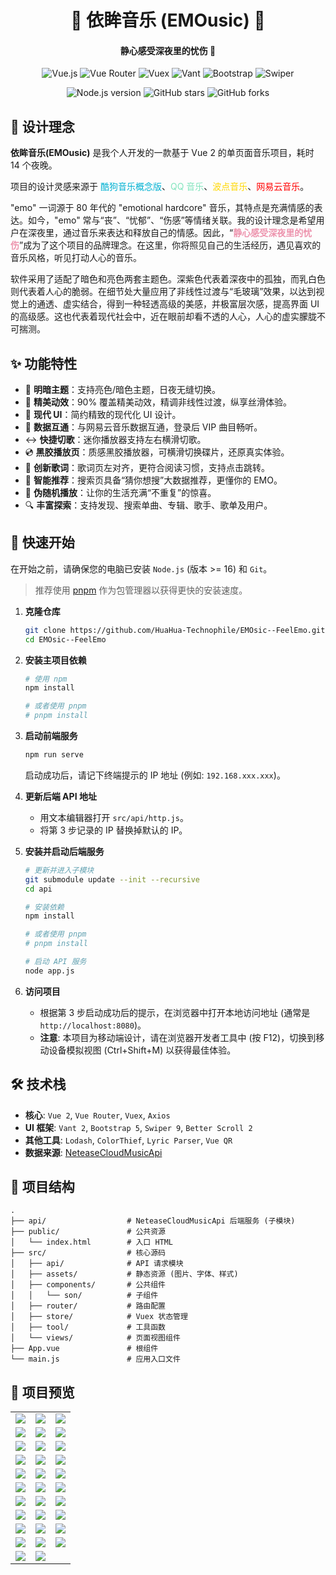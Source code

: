 <h1 align="center">🎵 依眸音乐 (EMOusic) 🎵</h1>

<h4 align="center">静心感受深夜里的忧伤 🌙</h4>

<p align="center">
  <img src="https://img.shields.io/badge/Vue.js-2.6-4FC08D?style=for-the-badge&logo=vue.js" alt="Vue.js">
  <img src="https://img.shields.io/badge/Vue_Router-3.5-4FC08D?style=for-the-badge&logo=vue.js" alt="Vue Router">
  <img src="https://img.shields.io/badge/Vuex-3.6-4FC08D?style=for-the-badge&logo=vue.js" alt="Vuex">
  <img src="https://img.shields.io/badge/Vant-2.12-3295FA?style=for-the-badge&logo=vant" alt="Vant">
  <img src="https://img.shields.io/badge/Bootstrap-5.3-7952B3?style=for-the-badge&logo=bootstrap" alt="Bootstrap">
  <img src="https://img.shields.io/badge/Swiper-9.3-6332F6?style=for-the-badge&logo=swiper" alt="Swiper">
</p>
<p align="center">
  <img src="https://img.shields.io/badge/Node.js-%3E%3D16-339933?style=for-the-badge&logo=nodedotjs" alt="Node.js version">
  <img src="https://img.shields.io/github/stars/HuaHua-Technophile/EMOsic--FeelEmo?style=for-the-badge" alt="GitHub stars">
  <img src="https://img.shields.io/github/forks/HuaHua-Technophile/EMOsic--FeelEmo?style=for-the-badge" alt="GitHub forks">
</p>

## 📖 设计理念

**依眸音乐(EMOusic)** 是我个人开发的一款基于 Vue 2 的单页面音乐项目，耗时 14 个夜晚。

项目的设计灵感来源于 <span style="color:#00B1D2">酷狗音乐概念版</span>、<span style="color:#81E4BD">QQ 音乐</span>、<span style="color:#FFD700">波点音乐</span>、<span style="color:red">网易云音乐</span>。

"emo" 一词源于 80 年代的 "emotional hardcore" 音乐，其特点是充满情感的表达。如今，"emo" 常与“丧”、“忧郁”、“伤感”等情绪关联。我的设计理念是希望用户在深夜里，通过音乐来表达和释放自己的情感。因此，“**<span style="color:#ED93AD">静心感受深夜里的忧伤</span>**”成为了这个项目的品牌理念。在这里，你将照见自己的生活经历，遇见喜欢的音乐风格，听见打动人心的音乐。

软件采用了适配了暗色和亮色两套主题色。深紫色代表着深夜中的孤独，而乳白色则代表着人心的脆弱。在细节处大量应用了非线性过渡与“毛玻璃”效果，以达到视觉上的通透、虚实结合，得到一种轻透高级的美感，并极富层次感，提高界面 UI 的高级感。这也代表着现代社会中，近在眼前却看不透的人心，人心的虚实朦胧不可揣测。

## ✨ 功能特性

- 🎨 **明暗主题**：支持亮色/暗色主题，日夜无缝切换。
- 💃 **精美动效**：90% 覆盖精美动效，精调非线性过渡，纵享丝滑体验。
- 📱 **现代 UI**：简约精致的现代化 UI 设计。
- 🎵 **数据互通**：与网易云音乐数据互通，登录后 VIP 曲目畅听。
- ↔️ **快捷切歌**：迷你播放器支持左右横滑切歌。
- 💿 **黑胶播放页**：质感黑胶播放器，可横滑切换碟片，还原真实体验。
- 🎤 **创新歌词**：歌词页左对齐，更符合阅读习惯，支持点击跳转。
- 🧠 **智能推荐**：搜索页具备“猜你想搜”大数据推荐，更懂你的 EMO。
- 🔀 **伪随机播放**：让你的生活充满“不重复”的惊喜。
- 🔍 **丰富探索**：支持发现、搜索单曲、专辑、歌手、歌单及用户。

## 🚀 快速开始

在开始之前，请确保您的电脑已安装 `Node.js` (版本 >= 16) 和 `Git`。

> 推荐使用 [pnpm](https://pnpm.io/installation) 作为包管理器以获得更快的安装速度。

1.  **克隆仓库**

    ```bash
    git clone https://github.com/HuaHua-Technophile/EMOsic--FeelEmo.git
    cd EMOsic--FeelEmo
    ```

2.  **安装主项目依赖**

    ```bash
    # 使用 npm
    npm install

    # 或者使用 pnpm
    # pnpm install
    ```

3.  **启动前端服务**

    ```bash
    npm run serve
    ```

    启动成功后，请记下终端提示的 IP 地址 (例如: `192.168.xxx.xxx`)。

4.  **更新后端 API 地址**

    - 用文本编辑器打开 `src/api/http.js`。
    - 将第 3 步记录的 IP 替换掉默认的 IP。

5.  **安装并启动后端服务**

    ```bash
    # 更新并进入子模块
    git submodule update --init --recursive
    cd api

    # 安装依赖
    npm install

    # 或者使用 pnpm
    # pnpm install

    # 启动 API 服务
    node app.js
    ```

6.  **访问项目**
    - 根据第 3 步启动成功后的提示，在浏览器中打开本地访问地址 (通常是 `http://localhost:8080`)。
    - **注意**: 本项目为移动端设计，请在浏览器开发者工具中 (按 F12)，切换到移动设备模拟视图 (Ctrl+Shift+M) 以获得最佳体验。

## 🛠️ 技术栈

- **核心**: `Vue 2`, `Vue Router`, `Vuex`, `Axios`
- **UI 框架**: `Vant 2`, `Bootstrap 5`, `Swiper 9`, `Better Scroll 2`
- **其他工具**: `Lodash`, `ColorThief`, `Lyric Parser`, `Vue QR`
- **数据来源**: [NeteaseCloudMusicApi](https://github.com/Binaryify/NeteaseCloudMusicApi)

## 📁 项目结构

```
.
├── api/                  # NeteaseCloudMusicApi 后端服务 (子模块)
├── public/               # 公共资源
│   └── index.html        # 入口 HTML
├── src/                  # 核心源码
│   ├── api/              # API 请求模块
│   ├── assets/           # 静态资源 (图片、字体、样式)
│   ├── components/       # 公共组件
│   │   └── son/          # 子组件
│   ├── router/           # 路由配置
│   ├── store/            # Vuex 状态管理
│   ├── tool/             # 工具函数
│   └── views/            # 页面视图组件
├── App.vue               # 根组件
└── main.js               # 应用入口文件
```

## 📸 项目预览

<table align="center">
    <tr>
        <td><img src="https://www.imageoss.com/images/2023/07/31/Snipaste_2023-06-01_09-43-191f623a93d58da98c.png" /></td>
        <td><img src="https://www.imageoss.com/images/2023/07/31/Snipaste_2023-06-01_09-46-353e91145f82fa4c05.png" /></td>
        <td><img src="https://www.imageoss.com/images/2023/07/31/Snipaste_2023-06-01_09-47-317bb61219d3a917af.png" /></td>
    </tr>
    <tr>
        <td><img src="https://www.imageoss.com/images/2023/07/31/Snipaste_2023-06-01_09-48-25e2f64c1b9cc230c3.png" /></td>
        <td><img src="https://www.imageoss.com/images/2023/07/31/Snipaste_2023-06-01_09-49-050a3603d015b850d2.png" /></td>
        <td><img src="https://www.imageoss.com/images/2023/07/31/Snipaste_2023-06-01_09-49-323d05120350f28f79.png" /></td>
    </tr>
    <tr>
        <td><img src="https://www.imageoss.com/images/2023/07/31/Snipaste_2023-06-01_09-50-37cfbf9bc3563f0b80.png" /></td>
        <td><img src="https://www.imageoss.com/images/2023/07/31/Snipaste_2023-06-01_09-50-5548222a2f8675c303.png" /></td>
        <td><img src="https://www.imageoss.com/images/2023/07/31/Snipaste_2023-06-01_09-51-3986978bccbd1ee36a.png" /></td>
    </tr>
    <tr>
        <td><img src="https://www.imageoss.com/images/2023/07/31/Snipaste_2023-06-01_09-53-192374aa1a916c3929.png" /></td>
        <td><img src="https://www.imageoss.com/images/2023/07/31/Snipaste_2023-06-01_09-54-057b61237ec41c6156.png" /></td>
        <td><img src="https://www.imageoss.com/images/2023/07/31/Snipaste_2023-06-01_09-55-0443f067e6c9cec0b5.png" /></td>
    </tr>
    <tr>
        <td><img src="https://www.imageoss.com/images/2023/07/31/Snipaste_2023-06-01_09-55-297ed1a65d7111bfde.png" /></td>
        <td><img src="https://www.imageoss.com/images/2023/07/31/Snipaste_2023-06-01_09-56-186bad6f270e0e0a6b.png" /></td>
        <td><img src="https://www.imageoss.com/images/2023/07/31/Snipaste_2023-06-01_09-56-3725cf47dd0507d23b.png" /></td>
    </tr>
    <tr>
        <td><img src="https://www.imageoss.com/images/2023/07/31/Snipaste_2023-06-01_09-56-559fead382939a8dfa.png" /></td>
        <td><img src="https://www.imageoss.com/images/2023/07/31/Snipaste_2023-06-01_09-57-25b6cb437a8b0e1fb3.png" /></td>
        <td><img src="https://www.imageoss.com/images/2023/07/31/Snipaste_2023-06-01_09-57-386f4bb47925af5ffb.png" /></td>
    </tr>
    <tr>
        <td><img src="https://www.imageoss.com/images/2023/07/31/Snipaste_2023-06-01_09-58-1594a11b45126c5484.png" /></td>
        <td><img src="https://www.imageoss.com/images/2023/07/31/Snipaste_2023-06-01_09-59-05cba613e5c70b332b.png" /></td>
        <td><img src="https://www.imageoss.com/images/2023/07/31/Snipaste_2023-06-01_09-59-279923266741cc564c.png" /></td>
    </tr>
    <tr>
        <td><img src="https://www.imageoss.com/images/2023/07/31/Snipaste_2023-06-01_09-59-44ae6507b9d4b2b5fc.png" /></td>
        <td><img src="https://www.imageoss.com/images/2023/07/31/Snipaste_2023-06-01_10-00-0593300a7153d6181e.png" /></td>
        <td><img src="https://www.imageoss.com/images/2023/07/31/Snipaste_2023-06-01_10-01-564917fe959bda172b.png" /></td>
    </tr>
    <tr>
        <td><img src="https://www.imageoss.com/images/2023/07/31/Snipaste_2023-06-01_10-02-44b71a5695636a576d.png" /></td>
        <td><img src="https://www.imageoss.com/images/2023/07/31/Snipaste_2023-06-01_10-03-1053606c2f67ad0a31.png" /></td>
        <td><img src="https://www.imageoss.com/images/2023/07/31/Snipaste_2023-06-01_10-06-401864c0440d12c3bb.png" /></td>
    </tr>
    <tr>
        <td><img src="https://www.imageoss.com/images/2023/07/31/Snipaste_2023-06-01_10-07-06f98aedff85e9bab6.png" /></td>
        <td><img src="https://www.imageoss.com/images/2023/07/31/Snipaste_2023-06-01_10-07-144f12955b0b5d3efe.png" /></td>
        <td><img src="https://www.imageoss.com/images/2023/07/31/Snipaste_2023-06-01_10-07-54430ec5735ddc7ec1.png" /></td>
    </tr>
    <tr>
        <td><img src="https://www.imageoss.com/images/2023/07/31/Snipaste_2023-06-01_10-09-41364ffceb747aca81.png" /></td>
        <td><img src="https://www.imageoss.com/images/2023/07/31/Snipaste_2023-06-01_10-12-507500f0909b56786e.png" /></td>
        <td></td>
    </tr>
</table>
